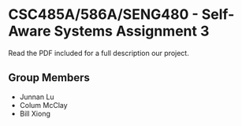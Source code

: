 CSC485A/586A/SENG480 - Self-Aware Systems Assignment 3
======

Read the PDF included for a full description our project.

Group Members
------
* Junnan Lu
* Colum McClay
* Bill Xiong

